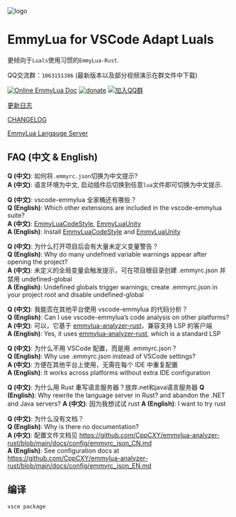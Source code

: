 ![logo](/res/logo.png)
# EmmyLua for VSCode Adapt Luals

更倾向于`Luals`使用习惯的`EmmyLua-Rust`.

QQ交流群：`1063151386` (最新版本以及部分视频演示在群文件中下载)

[![Online EmmyLua Doc](https://img.shields.io/badge/emmy-doc-46BC99.svg?style=flat-square)](https://emmylua.github.io)
[![donate](https://img.shields.io/badge/donate-emmy-FF69B4.svg?style=flat-square)](https://emmylua.github.io/donate.html)
[![加入QQ群](https://img.shields.io/badge/chat-QQ群-46BC99.svg?style=flat-square)](https://qm.qq.com/q/umy5IBl0NU)

[更新日志](CHANGELOG_CN.md)

[CHANGELOG](CHANGELOG.md)

[EmmyLua Langauge Server](https://github.com/CppCXY/emmylua-analyzer-rust)

## FAQ (中文 & English)

**Q (中文)**: 如何将`.emmyrc.json`切换为中文提示?  
**A (中文)**: 语言环境为中文, 启动插件后切换到任意`lua`文件即可切换为中文提示.

**Q (中文)**: vscode-emmylua 全家桶还有哪些？  
**Q (English)**: Which other extensions are included in the vscode-emmylua suite?  
**A (中文)**: [EmmyLuaCodeStyle](https://marketplace.visualstudio.com/items?itemName=CppCXY.emmylua-codestyle), [EmmyLuaUnity](https://marketplace.visualstudio.com/items?itemName=CppCXY.emmylua-unity)  
**A (English)**: Install [EmmyLuaCodeStyle](https://marketplace.visualstudio.com/items?itemName=CppCXY.emmylua-codestyle) and [EmmyLuaUnity](https://marketplace.visualstudio.com/items?itemName=CppCXY.emmylua-unity)  

**Q (中文)**: 为什么打开项目后会有大量未定义变量警告？  
**Q (English)**: Why do many undefined variable warnings appear after opening the project?  
**A (中文)**: 未定义的全局变量会触发提示，可在项目根目录创建 .emmyrc.json 并禁用 undefined-global  
**A (English)**: Undefined globals trigger warnings; create .emmyrc.json in your project root and disable undefined-global  

**Q (中文)**: 我能否在其他平台使用 vscode-emmylua 的代码分析？  
**Q (English)**: Can I use vscode-emmylua’s code analysis on other platforms?  
**A (中文)**: 可以，它基于 [emmylua-analyzer-rust](https://github.com/CppCXY/emmylua-analyzer-rust)，兼容支持 LSP 的客户端  
**A (English)**: Yes, it uses [emmylua-analyzer-rust](https://github.com/CppCXY/emmylua-analyzer-rust), which is a standard LSP  

**Q (中文)**: 为什么不用 VSCode 配置，而是用 .emmyrc.json？  
**Q (English)**: Why use .emmyrc.json instead of VSCode settings?  
**A (中文)**: 方便在其他平台上使用，无需在每个 IDE 中重复配置  
**A (English)**: It works across platforms without extra IDE configuration  

**Q (中文)**: 为什么用 Rust 重写语言服务器？放弃.net和java语言服务器 
**Q (English)**: Why rewrite the language server in Rust? and abandon the .NET and Java servers?
**A (中文)**: 因为我想试试 rust
**A (English)**: I want to try rust

**Q (中文)**: 为什么没有文档？  
**Q (English)**: Why is there no documentation?  
**A (中文)**: 配置文件文档见 https://github.com/CppCXY/emmylua-analyzer-rust/blob/main/docs/config/emmyrc_json_CN.md  
**A (English)**: See configuration docs at https://github.com/CppCXY/emmylua-analyzer-rust/blob/main/docs/config/emmyrc_json_EN.md  

## 编译

```bash
vsce package
```